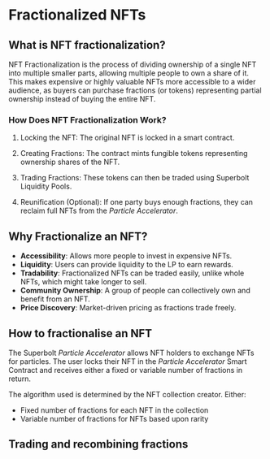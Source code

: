 # Fractionalized NFTs

## What is NFT fractionalization?

NFT Fractionalization is the process of dividing ownership of a single NFT into multiple smaller parts, allowing multiple people to own a share of it. This makes expensive or highly valuable NFTs more accessible to a wider audience, as buyers can purchase fractions (or tokens) representing partial ownership instead of buying the entire NFT.

### How Does NFT Fractionalization Work?

1. Locking the NFT:
The original NFT is locked in a smart contract.

2. Creating Fractions:
The contract mints fungible tokens representing ownership shares of the NFT.

3. Trading Fractions: These tokens can then be traded using Superbolt Liquidity Pools.
   
4. Reunification (Optional): If one party buys enough fractions, they can reclaim full NFTs from the *Particle Accelerator*.
   
## Why Fractionalize an NFT?
- **Accessibility**: Allows more people to invest in expensive NFTs.
- **Liquidity**: Users can provide liquidity to the LP to earn rewards.
- **Tradability**: Fractionalized NFTs can be traded easily, unlike whole NFTs, which might take longer to sell.
- **Community Ownership**: A group of people can collectively own and benefit from an NFT.
- **Price Discovery**: Market-driven pricing as fractions trade freely.

## How to fractionalise an NFT

The Superbolt *Particle Accelerator* allows NFT holders to exchange NFTs for particles. The user locks their NFT in the *Particle Accelerator* Smart Contract and receives either a fixed or variable number of fractions in return.

The algorithm used is determined by the NFT collection creator. Either:

- Fixed number of fractions for each NFT in the collection
- Variable number of fractions for NFTs based upon rarity

## Trading and recombining fractions
